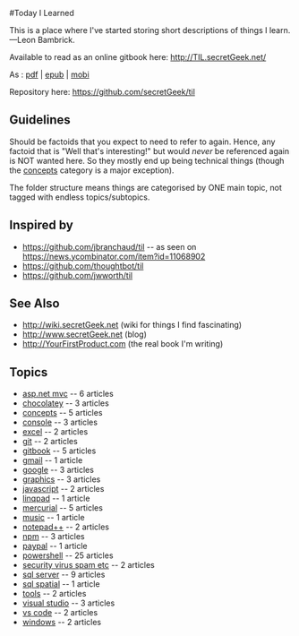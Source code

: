 #Today I Learned

This is a place where I've started storing short descriptions of things I learn.
<br />&mdash;Leon Bambrick.

Available to read as an online gitbook here: http://TIL.secretGeek.net/

As : [pdf](https://www.gitbook.com/download/pdf/book/secretgeek/til) |  [epub](https://www.gitbook.com/download/epub/book/secretgeek/til) | [mobi](https://www.gitbook.com/download/mobi/book/secretgeek/til)

Repository here: https://github.com/secretGeek/til

## Guidelines

Should be factoids that you expect to need to refer to again. Hence, any factoid that is "Well that's interesting!" but would *never* be referenced again is NOT wanted here. So they mostly end up being technical things (though the [concepts](concepts/01_summary.md) category is a major exception).

The folder structure means things are categorised by ONE main topic, not tagged with endless topics/subtopics.

## Inspired by

 * https://github.com/jbranchaud/til -- as seen on https://news.ycombinator.com/item?id=11068902
 * https://github.com/thoughtbot/til
 * https://github.com/jwworth/til

## See Also

 * http://wiki.secretGeek.net (wiki for things I find fascinating)
 * http://www.secretGeek.net (blog)
 * http://YourFirstProduct.com (the real book I'm writing)




## Topics

 * [asp.net mvc](asp.net_mvc/01_summary.md) -- 6 articles
 * [chocolatey](chocolatey/01_summary.md) -- 3 articles
 * [concepts](concepts/01_summary.md) -- 5 articles
 * [console](console/01_summary.md) -- 3 articles
 * [excel](excel/01_summary.md) -- 2 articles
 * [git](git/01_summary.md) -- 2 articles
 * [gitbook](gitbook/01_summary.md) -- 5 articles
 * [gmail](gmail/01_summary.md) -- 1 article
 * [google](google/01_summary.md) -- 3 articles
 * [graphics](graphics/01_summary.md) -- 3 articles
 * [javascript](javascript/01_summary.md) -- 2 articles
 * [linqpad](linqpad/01_summary.md) -- 1 article
 * [mercurial](mercurial/01_summary.md) -- 5 articles
 * [music](music/01_summary.md) -- 1 article
 * [notepad++](notepad++/01_summary.md) -- 2 articles
 * [npm](npm/01_summary.md) -- 3 articles
 * [paypal](paypal/01_summary.md) -- 1 article
 * [powershell](powershell/01_summary.md) -- 25 articles
 * [security virus spam etc](security_virus_spam_etc/01_summary.md) -- 2 articles
 * [sql server](sql_server/01_summary.md) -- 9 articles
 * [sql spatial](sql_spatial/01_summary.md) -- 1 article
 * [tools](tools/01_summary.md) -- 2 articles
 * [visual studio](visual_studio/01_summary.md) -- 3 articles
 * [vs code](vs_code/01_summary.md) -- 2 articles
 * [windows](windows/01_summary.md) -- 2 articles
